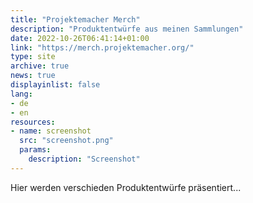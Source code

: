 ```yaml
---
title: "Projektemacher Merch"
description: "Produktentwürfe aus meinen Sammlungen"
date: 2022-10-26T06:41:14+01:00
link: "https://merch.projektemacher.org/"
type: site
archive: true
news: true
displayinlist: false
lang:
- de
- en
resources:
- name: screenshot
  src: "screenshot.png"
  params:
    description: "Screenshot"
---
```


Hier werden verschieden Produktentwürfe präsentiert...

